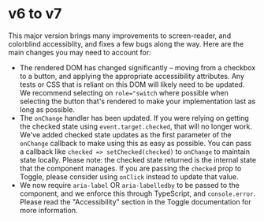 # v6 to v7

This major version brings many improvements to screen-reader, and colorblind accessiblity, and fixes a few bugs along the way. Here are the main changes you may need to account for:

- The rendered DOM has changed significantly – moving from a checkbox to a button, and applying the appropriate accessibility attributes. Any tests or CSS that is reliant on this DOM will likely need to be updated. We recommend selecting on `role="switch` where possible when selecting the button that's rendered to make your implementation last as long as possible.
- The `onChange` handler has been updated. If you were relying on getting the checked state using `event.target.checked`, that will no longer work. We've added checked state updates as the first parameter of the `onChange` callback to make using this as easy as possible. You can pass a callback like `checked => setChecked(checked)` to `onChange` to maintain state locally. Please note: the checked state returned is the internal state that the component manages. If you are passing the `checked` prop to Toggle, please consider using `onClick` instead to update that value.
- We now require `aria-label` OR `aria-labelledby` to be passed to the component, and we enforce this through TypeScript, and `console.error`. Please read the "Accessibility" section in the Toggle documentation for more information.
